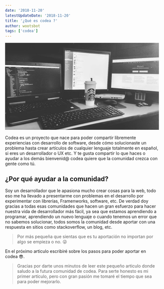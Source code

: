 ```yaml
---
date: '2018-11-20'
latestUpdateDate: '2018-11-20'
title: '¿Qué es codea ?'
author: wootsbot
tags: ['codea']
---
```


![Image of Yaktocat](codea_wall.jpg)

Codea es un proyecto que nace para poder compartir libremente experiencias con desarrollo de software, desde cómo solucionaste un problema hasta crear artículos de cualquier lenguaje totalmente en español, si eres un desarrollador o UX etc. Y te gusta compartir lo que haces o ayudar a los demás bienvenid@ codea quiere que la comunidad crezca con gente como tú.

## ¿Por qué ayudar a la comunidad?

Soy un desarrollador que le apasiona mucho crear cosas para la web, todo eso me ha llevado a presentarme con problemas en el desarrollo por experimentar con librerías, Framenworks, software, etc. De verdad doy gracias a todas esas comunidades que hacen un gran esfuerzo para hacer nuestra vida de desarrollador más fácil, ya sea que estamos aprendiendo a programar, aprendiendo un nuevo lenguaje o cuando tenemos un error que no sabemos solucionar, todos somos la comunidad desde aportar con una respuesta en sitios como stackoverflow, un blog, etc.

> Por más pequeña que sientas que es tu aportación no importan por algo se empieza o no. :stuck_out_tongue_winking_eye:

En el próximo articulo escribiré sobre los pasos para poder aportar en codea :sunglasses:.

> Gracias por darte unos minutos de leer este pequeño articulo donde saludo a la futura comunidad de codea.
> Para serte honesto es mi primer artículo, pero con gran pasión me tomaré el tiempo que sea para poder mejorarlo.
